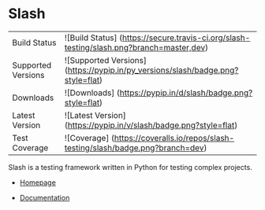 Slash
=====


|                       |                                                                                    |
|-----------------------|------------------------------------------------------------------------------------|
| Build Status          | ![Build Status] (https://secure.travis-ci.org/slash-testing/slash.png?branch=master,dev) |
| Supported Versions    | ![Supported Versions] (https://pypip.in/py_versions/slash/badge.png?style=flat)    |
| Downloads             | ![Downloads] (https://pypip.in/d/slash/badge.png?style=flat)                       |
| Latest Version        | ![Latest Version] (https://pypip.in/v/slash/badge.png?style=flat)                  |
| Test Coverage         | ![Coverage] (https://coveralls.io/repos/slash-testing/slash/badge.png?branch=dev)        |


Slash is a testing framework written in Python for testing complex projects. 

* [Homepage](http://vmalloc.github.io/slash)

* [Documentation](https://slash.readthedocs.org/en/latest/)
